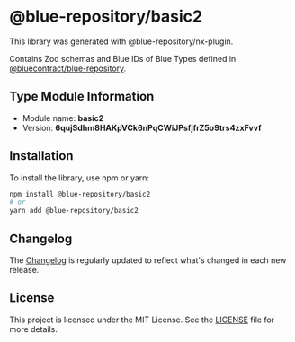 # @blue-repository/basic2

This library was generated with @blue-repository/nx-plugin.

Contains Zod schemas and Blue IDs of Blue Types defined in [@bluecontract/blue-repository](https://github.com/bluecontract/blue-repository).

## Type Module Information

- Module name: **basic2**
- Version: **6qujSdhm8HAKpVCk6nPqCWiJPsfjfrZ5o9trs4zxFvvf**

## Installation

To install the library, use npm or yarn:

```bash
npm install @blue-repository/basic2
# or
yarn add @blue-repository/basic2
```

## Changelog

The [Changelog](https://github.com/bluecontract/blue-repository-js/blob/main/libs/basic2/CHANGELOG.md) is regularly updated to reflect what's changed in each new release.

## License

This project is licensed under the MIT License. See the [LICENSE](LICENSE) file for more details.

